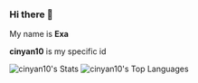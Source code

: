 ### Hi there 👋
My name is **Exa**

**cinyan10** is my specific id

![cinyan10's Stats](https://github-readme-stats.vercel.app/api?username=cinyan10&theme=default&show_icons=true&hide_border=true&count_private=false) ![cinyan10's Top Languages](https://github-readme-stats.vercel.app/api/top-langs/?username=cinyan10&theme=default&show_icons=true&hide_border=true&layout=compact)
